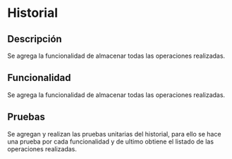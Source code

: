 # Historial
## Descripción
Se agrega la funcionalidad de almacenar todas las operaciones realizadas.
## Funcionalidad
Se agrega la funcionalidad de almacenar todas las operaciones realizadas.
## Pruebas
Se agregan y realizan las pruebas unitarias del historial, para ello se hace una prueba 
por cada funcionalidad y de ultimo obtiene el listado de las operaciones realizadas.